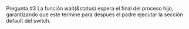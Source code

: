 
Pregunta #3
La función wait(&status) espera el final del proceso hijo, garantizando que este termine para después el padre ejecutar la sección default del switch.
